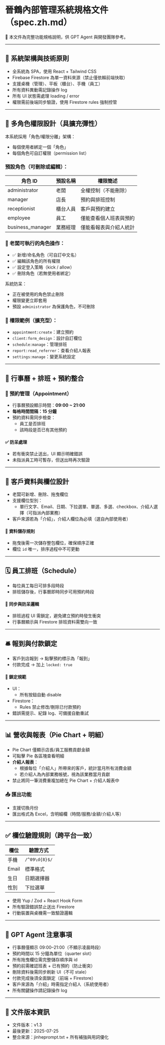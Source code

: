 # 晉鶴內部管理系統規格文件（spec.zh.md）

📁 本文件為完整功能規格說明，供 GPT Agent 與開發團隊參考。

---

## 🧱 系統架構與技術原則

- 全系統為 SPA，使用 React + Tailwind CSS
- Firebase Firestore 為單一資料來源（禁止僅依賴前端快取）
- 支援桌機（管理）、平板（櫃台）、手機（員工）
- 所有資料異動需記錄操作 log
- 所有 UI 狀態需處理 loading / error
- 權限需前後端同步驗證，使用 Firestore rules 強制控管

---

## 🔐 多角色權限設計（具擴充彈性）

本系統採用「角色/權限分離」架構：

- 每個使用者綁定一個「角色」
- 每個角色可自訂權限（permission list）

### 預設角色（可刪除或編輯）：
| 角色 ID | 預設名稱 | 權限簡述 |
|---------|----------|----------|
| administrator | 老闆 | 全權控制（不能刪除） |
| manager | 店長 | 預約與排班控制 |
| receptionist | 櫃台人員 | 客戶與預約建立 |
| employee | 員工 | 僅能查看個人班表與預約 |
| business_manager | 業務經理 | 僅能看報表與介紹人統計 |

### 🔧 老闆可執行的角色操作：

- ✅ 新增/命名角色（可自訂中文名）
- ✅ 編輯該角色的所有權限
- ✅ 設定登入策略（kick / allow）
- ✅ 刪除角色（若無使用者綁定）

系統防呆：
- 正在被使用的角色禁止刪除
- 權限變更立即套用
- 預設 `administrator` 為保護角色，不可刪除

### 📌 權限範例（擴充型）：

- `appointment:create`：建立預約
- `client:form_design`：設計自訂欄位
- `schedule:manage`：管理排班
- `report:read_referrer`：查看介紹人報表
- `settings:manage`：變更系統設定

---

## 📅 行事曆 + 排班 + 預約整合

### 📌 預約管理（Appointment）

- 行事曆預設顯示時間：**09:00 ~ 21:00**
- **每格時間間隔：15 分鐘**
- 預約資料需同步檢查：
  - 員工是否排班
  - 該時段是否已有其他預約

#### ✅ 防呆處理
- 若有衝突禁止送出，UI 顯示明確錯誤
- 未指派員工時可暫存，但送出時再次驗證

---

## 👥 客戶資料與欄位設計

- 老闆可新增、刪除、拖曳欄位
- 支援欄位型別：
  - 單行文字、Email、日期、下拉選單、單選、多選、checkbox、介紹人選擇（可指派內部業務）
- 客戶來源若為「介紹」，介紹人欄位為必填（選自內部使用者）

#### 🔁 資料儲存規則
- 拖曳後需一次儲存整包欄位，確保順序正確
- 欄位 `id` 唯一，排序過程中不可更動

---

## 🗓 員工排班（Schedule）

- 每位員工每日可排多段時段
- 排班儲存後，行事曆即時同步可用預約時段

#### 🔐 同步與防呆邏輯
- 排班過程 UI 需鎖定，避免建立預約時發生衝突
- 行事曆顯示與 Firestore 排班資料需雙向一致

---

## 🛎️ 報到與付款鎖定

- 客戶到店報到 → 點擊預約標示為「報到」
- 付款完成 → 加上 `locked: true`

#### 🔐 鎖定規範

- UI：
  - 所有按鈕自動 disable
- Firestore：
  - Rules 禁止修改/刪除已付款預約
- 錯誤需提示、紀錄 log、可備援自動重試

---

## 📊 營收與報表（Pie Chart + 明細）

- Pie Chart 僅顯示店長/員工服務貢獻金額
- 可點擊 Pie 各區塊查看明細
- **介紹人報表**：
  - 根據每位「介紹人」所帶來的客戶，統計當月所有消費金額
  - 若介紹人為內部業務帳號，視為該業務當月貢獻
- 禁止將同一筆消費重複加總在 Pie Chart + 介紹人報表中

### 📤 匯出功能

- 支援切換月份
- 匯出格式為 Excel，含明細欄（時間/服務/金額/介紹人等）

---

## ✅ 欄位驗證規則（跨平台一致）

| 欄位 | 驗證方式 |
|------|----------|
| 手機 | `/^09\d{8}$/` |
| Email | 標準格式 |
| 生日 | 日期選擇器 |
| 性別 | 下拉選單 |

- 使用 Yup / Zod + React Hook Form
- 所有驗證錯誤禁止送出 Firestore
- 行動裝置與桌機需一致驗證邏輯

---

## 🧠 GPT Agent 注意事項

- 行事曆僅顯示 09:00–21:00（不顯示凌晨時段）
- 預約時間以 15 分鐘為單位（quarter slot）
- 所有拖曳欄位需完整儲存順序與 id
- 預約前需確認班表 + 已有預約（防止衝突）
- 刪除資料後需同步刷新 UI（不可 stale）
- 付款完成後須全面鎖定（前端 + Firestore）
- 客戶來源為「介紹」時需指定介紹人（系統使用者）
- 所有關鍵操作請記錄操作 log

---

## 🧾 文件版本資訊

- 文件版本：v1.3
- 最後更新：2025-07-25
- 整合來源：jinheprompt.txt + 所有補強與用詞優化
